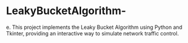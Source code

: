 # LeakyBucketAlgorithm-
e. This project implements the Leaky Bucket Algorithm using Python and Tkinter, providing an interactive way to simulate network traffic  control.
